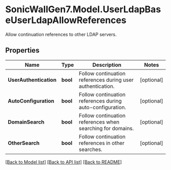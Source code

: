 # SonicWallGen7.Model.UserLdapBaseUserLdapAllowReferences
Allow continuation references to other LDAP servers.

## Properties

Name | Type | Description | Notes
------------ | ------------- | ------------- | -------------
**UserAuthentication** | **bool** | Follow continuation references during user authentication. | [optional] 
**AutoConfiguration** | **bool** | Follow continuation references during auto-configuration. | [optional] 
**DomainSearch** | **bool** | Follow continuation references when searching for domains. | [optional] 
**OtherSearch** | **bool** | Follow continuation references in other searches. | [optional] 

[[Back to Model list]](../README.md#documentation-for-models) [[Back to API list]](../README.md#documentation-for-api-endpoints) [[Back to README]](../README.md)

